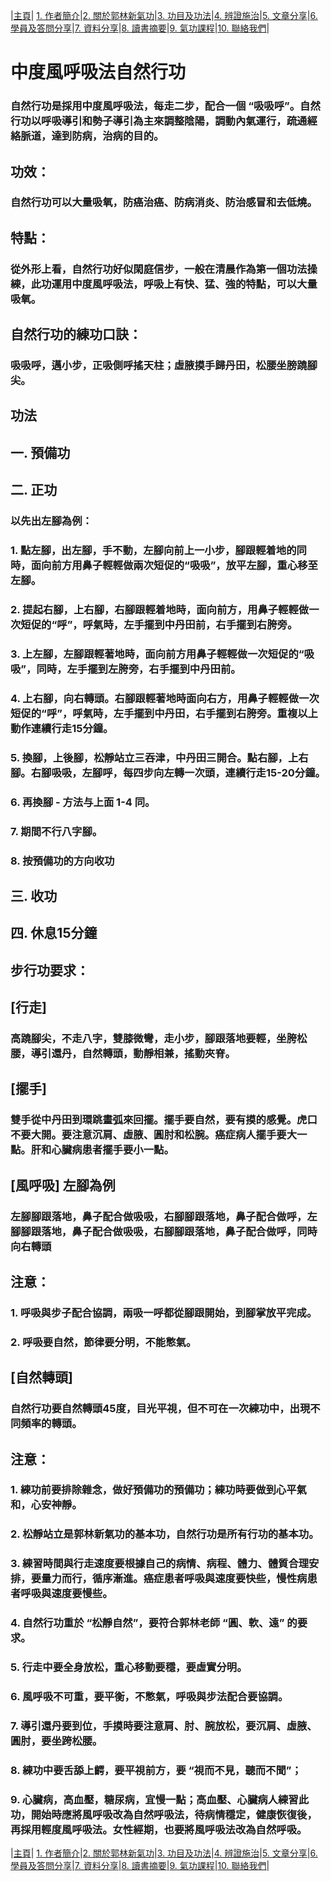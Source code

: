 |[主頁](/README.md)| [1. 作者簡介](/a10.md)|[2. 關於郭林新氣功](/a1.md)|[3. 功目及功法](/a2.md)|[4. 辨證施治](/a3.md)|[5. 文章分享](/a5.md)|[6. 學員及答問分享](/a6.md)|[7. 資料分享](/a7.md)|[8. 讀書摘要](/a4.md)|[9. 氣功課程](/郭林新氣功課程.md)|[10. 聯絡我們](/a9.md)|

# 中度風呼吸法自然行功  

### 自然行功是採用中度風呼吸法，每走二步，配合一個 “吸吸呼”。自然行功以呼吸導引和勢子導引為主來調整陰陽，調動內氣運行，疏通經絡脈道，達到防病，治病的目的。

## 功效：

### 自然行功可以大量吸氧，防癌治癌、防病消炎、防治感冒和去低燒。

## 特點：

### 從外形上看，自然行功好似閑庭信步，一般在清晨作為第一個功法操練，此功運用中度風呼吸法，呼吸上有快、猛、強的特點，可以大量吸氧。

## 自然行功的練功口訣：

### 吸吸呼，邁小步，正吸側呼搖天柱；虛腋摸手歸丹田，松腰坐膀蹺腳尖。

## 功法 
## 一. 預備功
## 二. 正功

### 以先出左腳為例：
### 1. 點左腳，出左腳，手不動，左腳向前上一小步，腳跟輕着地的同時，面向前方用鼻子輕輕做兩次短促的“吸吸”，放平左腳，重心移至左腳。
### 2. 提起右腳，上右腳，右腳跟輕着地時，面向前方，用鼻子輕輕做一次短促的“呼”，呼氣時，左手擺到中丹田前，右手擺到右胯旁。
### 3. 上左腳，左腳跟輕著地時，面向前方用鼻子輕輕做一次短促的“吸吸”，同時，左手擺到左胯旁，右手擺到中丹田前。
### 4. 上右腳，向右轉頭。右腳跟輕著地時面向右方，用鼻子輕輕做一次短促的“呼”，呼氣時，左手擺到中丹田，右手擺到右胯旁。重複以上動作連續行走15分鐘。
### 5. 換腳，上後腳，松靜站立三吞津，中丹田三開合。點右腳，上右腳。右腳吸吸，左腳呼，每四步向左轉一次頭，連續行走15-20分鐘。
### 6. 再換腳 - 方法与上面 1-4 同。
### 7. 期間不行八字腳。
### 8. 按預備功的方向收功

## 三. 收功

## 四. 休息15分鐘

## 步行功要求：
## [行走]
### 高蹺腳尖，不走八字，雙膝微彎，走小步，腳跟落地要輕，坐胯松腰，導引還丹，自然轉頭，動靜相兼，搖動夾脊。

## [擺手]
### 雙手從中丹田到環跳畫弧來回擺。擺手要自然，要有摸的感覺。虎口不要大開。要注意沉肩、虛腋、圓肘和松腕。癌症病人擺手要大一點。肝和心臟病患者擺手要小一點。

## [風呼吸] 左腳為例
### 左腳腳跟落地，鼻子配合做吸吸，右腳腳跟落地，鼻子配合做呼，左腳腳跟落地，鼻子配合做吸吸，右腳腳跟落地，鼻子配合做呼，同時向右轉頭

## 注意：
### 1. 呼吸與步子配合協調，兩吸一呼都從腳跟開始，到腳掌放平完成。
### 2. 呼吸要自然，節律要分明，不能憋氣。

## [自然轉頭]
### 自然行功要自然轉頭45度，目光平視，但不可在一次練功中，出現不同頻率的轉頭。

## 注意：

### 1. 練功前要排除雜念，做好預備功的預備功；練功時要做到心平氣和，心安神靜。
### 2. 松靜站立是郭林新氣功的基本功，自然行功是所有行功的基本功。
### 3. 練習時間與行走速度要根據自己的病情、病程、體力、體質合理安排，要量力而行，循序漸進。癌症患者呼吸與速度要快些，慢性病患者呼吸與速度要慢些。
### 4. 自然行功重於 “松靜自然”，要符合郭林老師 “圓、軟、遠” 的要求。
### 5. 行走中要全身放松，重心移動要穩，要虛實分明。
### 6. 風呼吸不可重，要平衡，不憋氣，呼吸與步法配合要協調。
### 7. 導引還丹要到位，手摸時要注意肩、肘、腕放松，要沉肩、虛腋、圓肘，要坐跨松腰。
### 8. 練功中要舌舔上齶，要平視前方，要 “視而不見，聽而不聞”； 
### 9. 心臟病，高血壓，糖尿病，宜慢一點；高血壓、心臟病人練習此功，開始時應將風呼吸改為自然呼吸法，待病情穩定，健康恢復後，再採用輕度風呼吸法。女性經期，也要將風呼吸法改為自然呼吸。

 |[主頁](/README.md)| [1. 作者簡介](/a10.md)|[2. 關於郭林新氣功](/a1.md)|[3. 功目及功法](/a2.md)|[4. 辨證施治](/a3.md)|[5. 文章分享](/a5.md)|[6. 學員及答問分享](/a6.md)|[7. 資料分享](/a7.md)|[8. 讀書摘要](/a4.md)|[9. 氣功課程](/郭林新氣功課程.md)|[10. 聯絡我們](/a9.md)|

